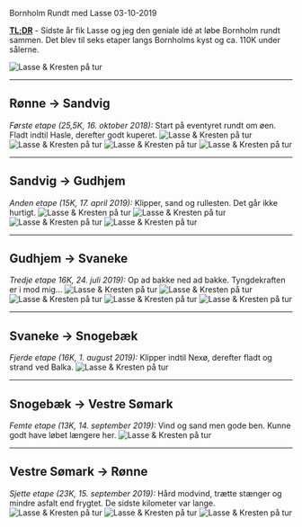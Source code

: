 Bornholm Rundt med Lasse
03-10-2019

**[TL;DR](http://en.wikipedia.org/wiki/Wikipedia:Too_long;_didn't_read)** - Sidste år fik Lasse og jeg den geniale idé at løbe Bornholm rundt sammen. Det blev til seks etaper langs Bornholms kyst og ca. 110K under sålerne.

![Lasse & Kresten på tur](/static/2019-bornholm-rundt/IMG_3797.png)

<!--more-->

---

## Rønne -> Sandvig
*Første etape (25,5K, 16. oktober 2018):* Start på eventyret rundt om øen. Fladt indtil Hasle, derefter godt kuperet.
 ![Lasse & Kresten på tur](/static/2019-bornholm-rundt/IMG_3795.png)
 ![Lasse & Kresten på tur](/static/2019-bornholm-rundt/IMG_3802.png)
 ![Lasse & Kresten på tur](/static/2019-bornholm-rundt/IMG_3803.png)
 ![Lasse & Kresten på tur](/static/2019-bornholm-rundt/IMG_3805.png)

---

## Sandvig -> Gudhjem
*Anden etape (15K, 17. april 2019):* Klipper, sand og rullesten. Det går ikke hurtigt.
 ![Lasse & Kresten på tur](/static/2019-bornholm-rundt/IMG_5594.png)
 ![Lasse & Kresten på tur](/static/2019-bornholm-rundt/IMG_5598.png)
 ![Lasse & Kresten på tur](/static/2019-bornholm-rundt/IMG_5601.png)
 ![Lasse & Kresten på tur](/static/2019-bornholm-rundt/IMG_5602.png)

---

## Gudhjem -> Svaneke
*Tredje etape 16K, 24. juli 2019):* Op ad bakke ned ad bakke. Tyngdekraften er i mod mig...
 ![Lasse & Kresten på tur](/static/2019-bornholm-rundt/IMG_0355.png)
 ![Lasse & Kresten på tur](/static/2019-bornholm-rundt/IMG_0365.png)
 ![Lasse & Kresten på tur](/static/2019-bornholm-rundt/IMG_6227.png)
 ![Lasse & Kresten på tur](/static/2019-bornholm-rundt/IMG_6228.png)
 ![Lasse & Kresten på tur](/static/2019-bornholm-rundt/IMG_6243.png)

---

## Svaneke -> Snogebæk
*Fjerde etape (16K, 1. august 2019):* Klipper indtil Nexø, derefter fladt og strand ved Balka.
 ![Lasse & Kresten på tur](/static/2019-bornholm-rundt/IMG_6341.png)

---

## Snogebæk -> Vestre Sømark
*Femte etape (13K, 14. september 2019):* Vind og sand men gode ben. Kunne godt have løbet længere her.
 ![Lasse & Kresten på tur](/static/2019-bornholm-rundt/IMG_6460.png)

---

## Vestre Sømark -> Rønne
*Sjette etape (23K, 15. september 2019):* Hård modvind, trætte stænger og mindre asfalt end frygtet. De sidste kilometer var lange.
 ![Lasse & Kresten på tur](/static/2019-bornholm-rundt/IMG_6462.png)
 ![Lasse & Kresten på tur](/static/2019-bornholm-rundt/IMG_6465.png)
 ![Lasse & Kresten på tur](/static/2019-bornholm-rundt/IMG_6467.png)